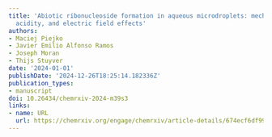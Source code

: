```yaml
---
title: 'Abiotic ribonucleoside formation in aqueous microdroplets: mechanistic exploration,
  acidity, and electric field effects'
authors:
- Maciej Piejko
- Javier Emilio Alfonso Ramos
- Joseph Moran
- Thijs Stuyver
date: '2024-01-01'
publishDate: '2024-12-26T18:25:14.182336Z'
publication_types:
- manuscript
doi: 10.26434/chemrxiv-2024-m39s3
links:
- name: URL
  url: https://chemrxiv.org/engage/chemrxiv/article-details/674ecf6df9980725cfe2341b
---
```

